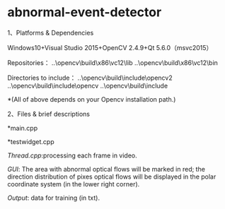 # abnormal-event-detector

1、Platforms & Dependencies

Windows10+Visual Studio 2015+OpenCV 2.4.9+Qt 5.6.0（msvc2015）

Repositories：
..\opencv\build\x86\vc12\lib
..\opencv\build\x86\vc12\bin

Directories to include：
..\opencv\build\include\opencv2
..\opencv\build\include\opencv
..\opencv\build\include

*(All of above depends on your Opencv installation path.)

2、Files & brief descriptions

*main.cpp

*testwidget.cpp

*Thread.cpp*:processing each frame in video.

*GUI*: The area with abnormal optical flows will be marked in red; the direction distribution of pixes optical flows will be displayed in the polar coordinate system (in the lower right corner).

*Output*: data for training (in txt).
